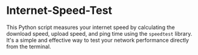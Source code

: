 # Internet-Speed-Test

This Python script measures your internet speed by calculating the download speed, upload speed, and ping time using the `speedtest` library. It's a simple and effective way to test your network performance directly from the terminal.